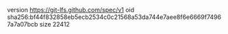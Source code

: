 version https://git-lfs.github.com/spec/v1
oid sha256:bf44f832858eb5ecb2534c0c21568a53da744e7aee8f6e6669f74967a7a07bcb
size 22412
